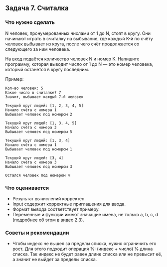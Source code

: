 ## Задача 7. Считалка
### Что нужно сделать
N человек, пронумерованных числами от 1 до N, стоят в кругу. Они начинают играть в считалку на выбывание, где каждый K-й по счёту человек выбывает из круга, после чего счёт продолжается со следующего за ним человека.

На вход подаётся количество человек N и номер K. Напишите программу, которая выводит число от 1 до N — это номер человека, который останется в кругу последним.

Пример:

```
Кол-во человек: 5
Какое число в считалке? 7
Значит, выбывает каждый 7-й человек

Текущий круг людей: [1, 2, 3, 4, 5]
Начало счёта с номера 1
Выбывает человек под номером 2

Текущий круг людей: [1, 3, 4, 5]
Начало счёта с номера 3
Выбывает человек под номером 5

Текущий круг людей: [1, 3, 4]
Начало счёта с номера 1
Выбывает человек под номером 1

Текущий круг людей: [3, 4]
Начало счёта с номера 3
Выбывает человек под номером 3

Остался человек под номером 4
```
### Что оценивается
- Результат вычислений корректен.
- Input содержит корректные приглашения для ввода. 
- Формат вывода соответствует примеру.
- Переменные и функции имеют значащие имена, не только a, b, c, d (подробнее об этом в видео 2.3).

### Советы и рекомендации
- Чтобы индекс не вышел за пределы списка, нужно ограничить его рост. Для этого подходит операция %: (индекс + число) % длина списка. Так индекс не будет равен длине списка или не превысит её, а значит не выйдет за пределы списка.
